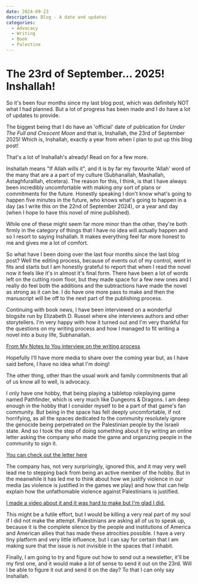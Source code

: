 ```yaml
---
date: 2024-09-23
description: Blog - A date and updates
categories:
  - Advocacy
  - Writing
  - Book
  - Palestine
---
```


# The 23rd of September... 2025! Inshallah!

So it's been four months since my last blog post, which was definitely NOT what I had planned. But a lot of progress has been made and I do have a lot of updates to provide.

The biggest being that I do have an 'official' date of publication for *Under The Full and Crescent Moon* and that is, Inshallah, the 23rd of September 2025! Which is, Inshallah, exactly a year from when I plan to put up this blog post!

That's a lot of Inshallah's already! Read on for a few more.

<!-- more -->

Inshallah means "If Allah wills it", and it is by far my favourite 'Allah' word of the many that are a a part of my culture (Subhanallah, Mashallah, Astaghfuralllah, etcetera). The reason for this, I think, is that I have always been incredibly uncomfortable with making *any* sort of plans or commitments for the future. Honestly speaking I don't know what's going to happen five minutes in the future, who knows what's going to happen in a day (as I write this on the 22nd of September 2024), or a year and day (when I hope to have this novel of mine published).

While one of these might seem far more minor than the other, they're both firmly in the category of things that I have no idea will actually happen and so I resort to saying Inshallah. It makes everything feel far more honest to me and gives me a lot of comfort.

So what have I been doing over the last four months since the last blog post? Well the editing process, because of events out of my control, went in fits and starts but I am honestly grateful to report that when I read the novel now it feels like it's in almost it's final form. There have been a lot of words left on the cutting room floor, but they made space for a few new ones and I really do feel both the additions and the subtractions have made the novel as strong as it can be. I do have one more pass to make and then the manuscript will be off to the next part of the publishing process.

Continuing with book news, I have been interviewed on a wonderful blogsite run by Elizabeth D. Russel where she interviews authors and other storytellers. I'm very happy with how it turned out and I'm very thankful for the questions on my writing process and how I managed to fit writing a novel into a busy life, Subhanallah.

[From My Notes to You interview on the writing process](https://frommynotestoyou.com/2024/08/28/balancing-writing-and-daily-life-insights-from-aamir-anwar-a-canadian-novelist/)

Hopefully I'll have more media to share over the coming year but, as I have said before, I have no idea what I'm doing!

The other thing, other than the usual work and family commitments that all of us know all to well, is advocacy.

I only have one hobby, that being playing a tabletop roleplaying game named Pathfinder, which is very much like Dungeons & Dragons. I am deep enough in the hobby that I consider myself to be a part of that game's fan community. But being in the space has felt deeply uncomfortable, if not horrifying, as all the spaces dedicated to the community resolutely ignore the genocide being perpetrated on the Palestinian people by the Israeli state. And so I took the step of doing something about it by writing an online letter asking the company who made the game and organizing people in the community to sign it.

[You can check out the letter here](https://www.rascal.news/paizo-fans-call-on-paizo-and-united-paizo-workers-to-speak-for-justice-for-the-palestinian-people/)

The company has, not very surprisingly, ignored this, and it may very well lead me to stepping back from being an active member of the hobby. But in the meanwhile it has led me to think about how we justify violence in our media (as violence is justified in the games we play) and how that can help explain how the unfathomable violence against Palestinians is justified.

[I made a video about it and it was hard to make but I'm glad I did.](https://youtu.be/fosYGlR6mcg)

This might be a futile effort, but I would be killing a very real part of my soul if I did not make the attempt. Palestinians are asking all of us to speak up, because it is the complete silence by the people and institutions of America and American allies that has made these atrocities possible. I have a very tiny platform and very little influence, but I can say for certain that I am making sure that the issue is not invisible in the spaces that I inhabit.

Finally, I am going to try and figure out how to send out a newsletter, it'll be my first one, and it would make a *lot* of sense to send it out on the 23rd. Will I be able to figure it out and send it on the day? To that I can only say Inshallah.
